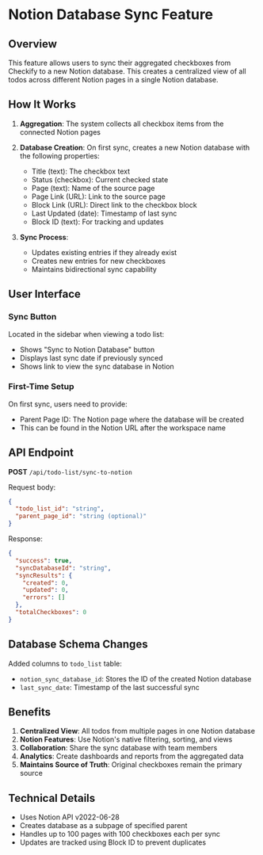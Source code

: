 # Notion Database Sync Feature

## Overview
This feature allows users to sync their aggregated checkboxes from Checkify to a new Notion database. This creates a centralized view of all todos across different Notion pages in a single Notion database.

## How It Works

1. **Aggregation**: The system collects all checkbox items from the connected Notion pages
2. **Database Creation**: On first sync, creates a new Notion database with the following properties:
   - Title (text): The checkbox text
   - Status (checkbox): Current checked state
   - Page (text): Name of the source page
   - Page Link (URL): Link to the source page
   - Block Link (URL): Direct link to the checkbox block
   - Last Updated (date): Timestamp of last sync
   - Block ID (text): For tracking and updates

3. **Sync Process**: 
   - Updates existing entries if they already exist
   - Creates new entries for new checkboxes
   - Maintains bidirectional sync capability

## User Interface

### Sync Button
Located in the sidebar when viewing a todo list:
- Shows "Sync to Notion Database" button
- Displays last sync date if previously synced
- Shows link to view the sync database in Notion

### First-Time Setup
On first sync, users need to provide:
- Parent Page ID: The Notion page where the database will be created
- This can be found in the Notion URL after the workspace name

## API Endpoint

**POST** `/api/todo-list/sync-to-notion`

Request body:
```json
{
  "todo_list_id": "string",
  "parent_page_id": "string (optional)"
}
```

Response:
```json
{
  "success": true,
  "syncDatabaseId": "string",
  "syncResults": {
    "created": 0,
    "updated": 0,
    "errors": []
  },
  "totalCheckboxes": 0
}
```

## Database Schema Changes

Added columns to `todo_list` table:
- `notion_sync_database_id`: Stores the ID of the created Notion database
- `last_sync_date`: Timestamp of the last successful sync

## Benefits

1. **Centralized View**: All todos from multiple pages in one Notion database
2. **Notion Features**: Use Notion's native filtering, sorting, and views
3. **Collaboration**: Share the sync database with team members
4. **Analytics**: Create dashboards and reports from the aggregated data
5. **Maintains Source of Truth**: Original checkboxes remain the primary source

## Technical Details

- Uses Notion API v2022-06-28
- Creates database as a subpage of specified parent
- Handles up to 100 pages with 100 checkboxes each per sync
- Updates are tracked using Block ID to prevent duplicates